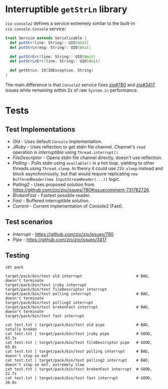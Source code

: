 # Interruptible `getStrLn` library

`zio-console2` defines a service extremely similar to the built-in `zio.console.Console` service:
```scala
trait Service extends Serializable {
  def putStr(line: String): UIO[Unit]
  def putStrLn(msg: String): UIO[Unit]

  def putStrErr(line: String): UIO[Unit]
  def putStrLnErr(line: String): UIO[Unit]

  def getStrLn: IO[IOException, String]
}
```

The main difference is that `Console2` service fixes [zio#780](https://github.com/zio/zio/issues/780) and [zio#3417](https://github.com/zio/zio/issues/3417) issues while remaining within 2x of raw `System.in` performance.

# Tests

## Test Implementations

* _Old_ - Uses default `Console` implementation.
* _JRuby_ - Uses reflection to get stdin file channel. Channel's `read` operation is _interruptible_ using `Thread.interrupt()`.
* _FileDescriptor_ - Opens stdin file channel directly, doesn't use reflection.
* _Polling_ - Polls stdin using `available()` in a hot loop, yielding to other threads using `Thread.sleep`. In theory it could use `ZIO.sleep` instead and block asynchronously, but that would require replicating `new BufferedReader(new InputStreamReader(...))` logic.
* _Polling2_ - Uses proposed solution from https://github.com/zio/zio/issues/780#issuecomment-731782726.
* _BrokenFast_ - Fastest possible reader.
* _Fast_ - Buffered interruptible solution.
* _Current_ - Current implementation of Console2 (Fast).

## Test scenarios

* _Interrupt_ - https://github.com/zio/zio/issues/780
* _Pipe_ - https://github.com/zio/zio/issues/3417

## Testing
```
sbt pack

target/pack/bin/test old interrupt                        # BAD, doesn't terminate
target/pack/bin/test jruby interrupt
target/pack/bin/test fileDescriptor interrupt
target/pack/bin/test polling interrupt                    # BAD, doesn't terminate
target/pack/bin/test polling2 interrupt
target/pack/bin/test brokenFast interrupt                 # BAD, doesn't terminate
target/pack/bin/test fast interrupt

cat test.txt | target/pack/bin/test old pipe              # BAD, totally broken
cat test.txt | target/pack/bin/test jruby pipe            # GOOD, 63.3s
cat test.txt | target/pack/bin/test fileDescriptor pipe   # GOOD, 65.0s
cat test.txt | target/pack/bin/test polling interrupt     # BAD, doesn't stop on eof
cat test.txt | target/pack/bin/test polling2 interrupt    # BAD, doesn't stop on eof, extremely slow
cat test.txt | target/pack/bin/test brokenFast interrupt  # GOOD, 12.7s
cat test.txt | target/pack/bin/test fast interrupt        # GOOD, 20.8s
```
